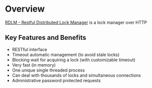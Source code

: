# Overview

[RDLM - Restful Distributed Lock Manager](https://github.com/stakater/RestfulDistributedLockManager) is a lock manager over HTTP

## Key Features and Benefits

- RESTful interface
- Timeout automatic management (to avoid stale locks)
- Blocking wait for acquiring a lock (with customizable timeout)
- Very fast (in memory)
- One unique single threaded process
- Can deal with thousands of locks and simultaneous connections
- Administrative password protected requests
